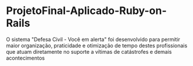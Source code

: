 # ProjetoFinal-Aplicado-Ruby-on-Rails
O sistema "Defesa Civil - Você em alerta" foi desenvolvido para permitir maior organização, praticidade e otimização de tempo destes profissionais que atuam diretamente no suporte a vítimas de catástrofes e demais acontecimentos
